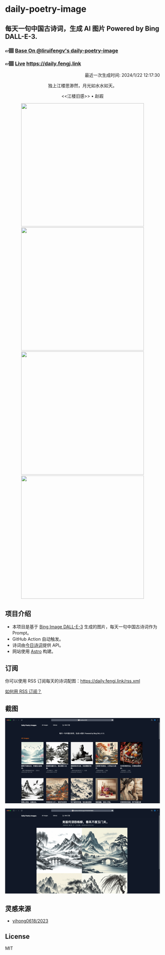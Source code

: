 
# daily-poetry-image

## 每天一句中国古诗词，生成 AI 图片 Powered by Bing DALL-E-3.

### 👉🏽 [Base On @liruifengv's daily-poetry-image](https://github.com/liruifengv/daily-poetry-image)

### 👉🏽 [Live](https://daily.fengj.link) https://daily.fengj.link

<p align="right">
  最近一次生成时间: 2024/1/22 12:17:30
</p>
<p align="center">
独上江楼思渺然，月光如水水如天。
</p>
<p align="center">
<<江楼旧感>> • 赵嘏
</p>
<p align="center">
<img src="https://tse1.mm.bing.net/th/id/OIG.S4dknLPExoLZ6gr1FeiG" height="400" width="400" />
<img src="https://tse1.mm.bing.net/th/id/OIG.D2hCMjBDXGP2u60QyEoM" height="400" width="400" />
<img src="https://tse2.mm.bing.net/th/id/OIG.I13pQG8eAUiWSdAds3XL" height="400" width="400" />
<img src="https://tse3.mm.bing.net/th/id/OIG.ijmxFTB8E6wDTz6u9ZpU" height="400" width="400" />
</p>

## 项目介绍

-   本项目是基于 [Bing Image DALL-E-3](https://www.bing.com/images/create) 生成的图片，每天一句中国古诗词作为 Prompt。
-   GitHub Action 自动触发。
-   诗词由[今日诗词](https://www.jinrishici.com/)提供 API。
-   网站使用 [Astro](https://astro.build) 构建。

## 订阅

你可以使用 RSS 订阅每天的诗词配图：https://daily.fengj.link/rss.xml

[如何用 RSS 订阅？](https://zhuanlan.zhihu.com/p/55026716)

## 截图

![图片列表](./screenshots/Snipaste_2023-12-28_21-00-26.png)

![图片详情](./screenshots/Snipaste_2023-12-28_21-00-53.png)

## 灵感来源

-   [yihong0618/2023](https://github.com/yihong0618/2023)

## License

MIT
